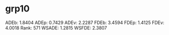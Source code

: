 # grp10

ADEb: 1.8404
ADEp: 0.7429
ADEv: 2.2287
FDEb: 3.4594
FDEp: 1.4125
FDEv: 4.0018
Rank: 571
WSADE: 1.2815
WSFDE: 2.3807